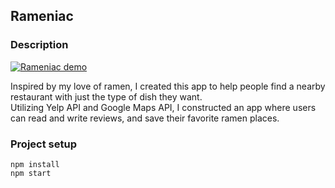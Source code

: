 ## Rameniac  

### Description  
[![Rameniac demo](https://img.youtube.com/vi/qnuky0bKun8/0.jpg)](https://www.youtube.com/watch?v=qnuky0bKun8)  

Inspired by my love of ramen, I created this app to help people find a nearby restaurant with just the type of dish they want.  
Utilizing Yelp API and Google Maps API, I constructed an app where users can read and write reviews, and save their favorite ramen places.  

### Project setup  
```
npm install  
npm start  
```
